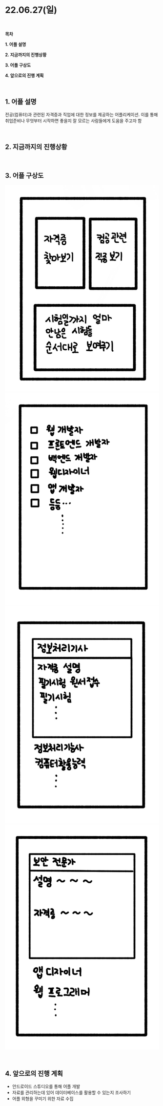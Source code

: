 # **22.06.27(일)**

<br/>

**목차**

**1. 어플 설명**

**2. 지금까지의 진행상황**

**3. 어플 구상도**

**4. 앞으로의 진행 계획**

<br/>

## **1. 어플 설명**

전공(컴퓨터)과 관련된 자격증과 직업에 대한 정보를 제공하는 어플리케이션. 이를 통해 취업준비나 무엇부터 시작하면 좋을지 잘 모르는 사람들에게 도움을 주고자 함

<br/>

## **2. 지금까지의 진행상황**

<br/>

## **3. 어플 구상도**

![Pic4](./pic/app_cap4.jpg)
![Pic2](./pic/app_cap2.png)
![Pic3](./pic/app_cap3.jpg)
![Pic](./pic/app_cap1.png)


<br/>

## **4. 앞으로의 진행 계획**

- 안드로이드 스튜디오를 통해 어플 개발
- 자료를 관리하는데 있어 데이터베이스를 활용할 수 있는지 조사하기
- 어플 외형을 꾸미기 위한 자료 수집

<br/>

